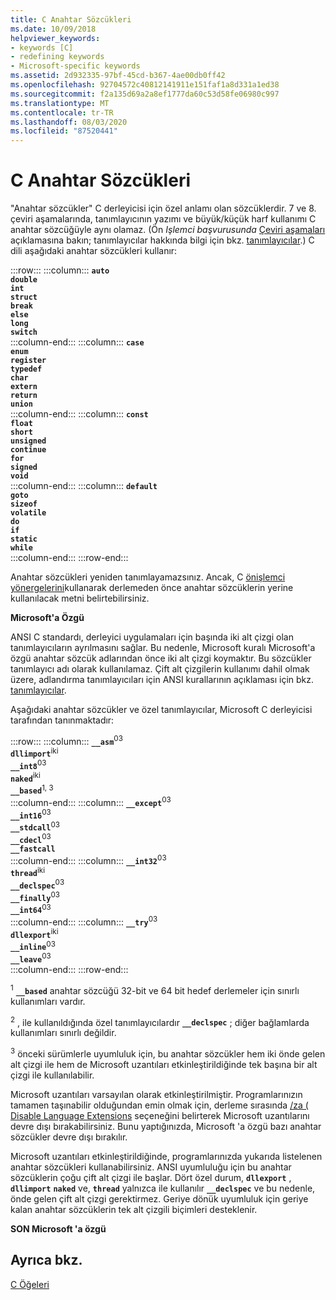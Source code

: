 ```yaml
---
title: C Anahtar Sözcükleri
ms.date: 10/09/2018
helpviewer_keywords:
- keywords [C]
- redefining keywords
- Microsoft-specific keywords
ms.assetid: 2d932335-97bf-45cd-b367-4ae00db0ff42
ms.openlocfilehash: 92704572c40812141911e151faf1a8d331a1ed38
ms.sourcegitcommit: f2a135d69a2a8ef1777da60c53d58fe06980c997
ms.translationtype: MT
ms.contentlocale: tr-TR
ms.lasthandoff: 08/03/2020
ms.locfileid: "87520441"
---
```

# <a name="c-keywords"></a>C Anahtar Sözcükleri

"Anahtar sözcükler" C derleyicisi için özel anlamı olan sözcüklerdir. 7 ve 8. çeviri aşamalarında, tanımlayıcının yazımı ve büyük/küçük harf kullanımı C anahtar sözcüğüyle aynı olamaz. (Ön *Işlemci başvurusunda* [Çeviri aşamaları](../preprocessor/phases-of-translation.md) açıklamasına bakın; tanımlayıcılar hakkında bilgi için bkz. [tanımlayıcılar](../c-language/c-identifiers.md).) C dili aşağıdaki anahtar sözcükleri kullanır:

:::row:::
    :::column:::
        **`auto`**<br/>
        **`double`**<br/>
        **`int`**<br/>
        **`struct`**<br/>
        **`break`**<br/>
        **`else`**<br/>
        **`long`**<br/>
        **`switch`**<br/>
    :::column-end:::
    :::column:::
        **`case`**<br/>
        **`enum`**<br/>
        **`register`**<br/>
        **`typedef`**<br/>
        **`char`**<br/>
        **`extern`**<br/>
        **`return`**<br/>
        **`union`**<br/>
    :::column-end:::
    :::column:::
        **`const`**<br/>
        **`float`**<br/>
        **`short`**<br/>
        **`unsigned`**<br/>
        **`continue`**<br/>
        **`for`**<br/>
        **`signed`**<br/>
        **`void`**<br/>
    :::column-end:::
    :::column:::
        **`default`**<br/>
        **`goto`**<br/>
        **`sizeof`**<br/>
        **`volatile`**<br/>
        **`do`**<br/>
        **`if`**<br/>
        **`static`**<br/>
        **`while`**<br/>
    :::column-end:::
:::row-end:::

Anahtar sözcükleri yeniden tanımlayamazsınız. Ancak, C [önişlemci yönergelerini](../preprocessor/preprocessor-directives.md)kullanarak derlemeden önce anahtar sözcüklerin yerine kullanılacak metni belirtebilirsiniz.

**Microsoft'a Özgü**

ANSI C standardı, derleyici uygulamaları için başında iki alt çizgi olan tanımlayıcıların ayrılmasını sağlar. Bu nedenle, Microsoft kuralı Microsoft'a özgü anahtar sözcük adlarından önce iki alt çizgi koymaktır. Bu sözcükler tanımlayıcı adı olarak kullanılamaz. Çift alt çizgilerin kullanımı dahil olmak üzere, adlandırma tanımlayıcıları için ANSI kurallarının açıklaması için bkz. [tanımlayıcılar](../c-language/c-identifiers.md).

Aşağıdaki anahtar sözcükler ve özel tanımlayıcılar, Microsoft C derleyicisi tarafından tanınmaktadır:

:::row:::
    :::column:::
        **`__asm`**<sup>03</sup><br/>
        **`dllimport`**<sup>iki</sup><br/>
        **`__int8`**<sup>03</sup><br/>
        **`naked`**<sup>iki</sup><br/>
        **`__based`**<sup>1, 3</sup><br/>
    :::column-end:::
    :::column:::
        **`__except`**<sup>03</sup><br/>
        **`__int16`**<sup>03</sup><br/>
        **`__stdcall`**<sup>03</sup><br/>
        **`__cdecl`**<sup>03</sup><br/>
        **`__fastcall`**<br/>
    :::column-end:::
    :::column:::
        **`__int32`**<sup>03</sup><br/>
        **`thread`**<sup>iki</sup><br/>
        **`__declspec`**<sup>03</sup><br/>
        **`__finally`**<sup>03</sup><br/>
        **`__int64`**<sup>03</sup><br/>
    :::column-end:::
    :::column:::
        **`__try`**<sup>03</sup><br/>
        **`dllexport`**<sup>iki</sup><br/>
        **`__inline`**<sup>03</sup><br/>
        **`__leave`**<sup>03</sup><br/>
    :::column-end:::
:::row-end:::

<sup>1</sup> **`__based`** anahtar sözcüğü 32-bit ve 64 bit hedef derlemeler için sınırlı kullanımları vardır.

<sup>2</sup> , ile kullanıldığında özel tanımlayıcılardır **`__declspec`** ; diğer bağlamlarda kullanımları sınırlı değildir.

<sup>3</sup> önceki sürümlerle uyumluluk için, bu anahtar sözcükler hem iki önde gelen alt çizgi ile hem de Microsoft uzantıları etkinleştirildiğinde tek başına bir alt çizgi ile kullanılabilir.

Microsoft uzantıları varsayılan olarak etkinleştirilmiştir. Programlarınızın tamamen taşınabilir olduğundan emin olmak için, derleme sırasında [/za \( Disable Language Extensions](../build/reference/za-ze-disable-language-extensions.md) seçeneğini belirterek Microsoft uzantılarını devre dışı bırakabilirsiniz. Bunu yaptığınızda, Microsoft 'a özgü bazı anahtar sözcükler devre dışı bırakılır.

Microsoft uzantıları etkinleştirildiğinde, programlarınızda yukarıda listelenen anahtar sözcükleri kullanabilirsiniz. ANSI uyumluluğu için bu anahtar sözcüklerin çoğu çift alt çizgi ile başlar. Dört özel durum, **`dllexport`** , **`dllimport`** **`naked`** ve, **`thread`** yalnızca ile kullanılır **`__declspec`** ve bu nedenle, önde gelen çift alt çizgi gerektirmez. Geriye dönük uyumluluk için geriye kalan anahtar sözcüklerin tek alt çizgili biçimleri desteklenir.

**SON Microsoft 'a özgü**

## <a name="see-also"></a>Ayrıca bkz.

[C Öğeleri](../c-language/elements-of-c.md)
